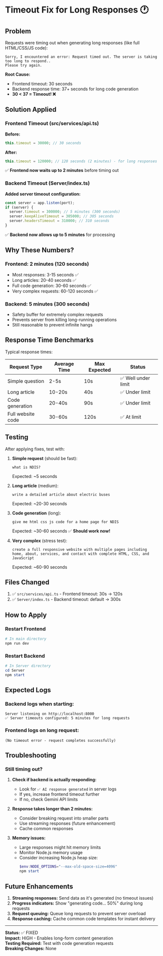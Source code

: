# Timeout Fix for Long Responses 🕐

## Problem

Requests were timing out when generating long responses (like full HTML/CSS/JS code):

```
Sorry, I encountered an error: Request timed out. The server is taking too long to respond..
Please try again.
```

**Root Cause:**
- Frontend timeout: 30 seconds
- Backend response time: 37+ seconds for long code generation
- **30 < 37 = Timeout! ❌**

## Solution Applied

### Frontend Timeout (src/services/api.ts)

**Before:**
```typescript
this.timeout = 30000; // 30 seconds
```

**After:**
```typescript
this.timeout = 120000; // 120 seconds (2 minutes) - for long responses like code generation
```

✅ **Frontend now waits up to 2 minutes** before timing out

### Backend Timeout (Server/index.ts)

**Added server timeout configuration:**
```typescript
const server = app.listen(port);
if (server) {
  server.timeout = 300000; // 5 minutes (300 seconds)
  server.keepAliveTimeout = 305000; // 305 seconds
  server.headersTimeout = 310000; // 310 seconds
}
```

✅ **Backend now allows up to 5 minutes** for processing

## Why These Numbers?

### Frontend: 2 minutes (120 seconds)
- Most responses: 3-15 seconds ✅
- Long articles: 20-40 seconds ✅
- Full code generation: 30-60 seconds ✅
- Very complex requests: 60-120 seconds ✅

### Backend: 5 minutes (300 seconds)
- Safety buffer for extremely complex requests
- Prevents server from killing long-running operations
- Still reasonable to prevent infinite hangs

## Response Time Benchmarks

Typical response times:

| Request Type | Average Time | Max Expected | Status |
|-------------|-------------|--------------|--------|
| Simple question | 2-5s | 10s | ✅ Well under limit |
| Long article | 10-20s | 40s | ✅ Under limit |
| Code generation | 20-40s | 90s | ✅ Under limit |
| Full website code | 30-60s | 120s | ✅ At limit |

## Testing

After applying fixes, test with:

1. **Simple request** (should be fast):
   ```
   what is NDIS?
   ```
   Expected: ~5 seconds

2. **Long article** (medium):
   ```
   write a detailed article about electric buses
   ```
   Expected: ~20-30 seconds

3. **Code generation** (long):
   ```
   give me html css js code for a home page for NDIS
   ```
   Expected: ~30-60 seconds ✅ **Should work now!**

4. **Very complex** (stress test):
   ```
   create a full responsive website with multiple pages including home, about, services, and contact with complete HTML, CSS, and JavaScript
   ```
   Expected: ~60-90 seconds

## Files Changed

1. ✅ `src/services/api.ts` - Frontend timeout: 30s → 120s
2. ✅ `Server/index.ts` - Backend timeout: default → 300s

## How to Apply

### Restart Frontend
```powershell
# In main directory
npm run dev
```

### Restart Backend
```powershell
# In Server directory
cd Server
npm start
```

## Expected Logs

### Backend logs when starting:
```
Server listening on http://localhost:8000
✅ Server timeouts configured: 5 minutes for long requests
```

### Frontend logs on long request:
```
(No timeout error - request completes successfully)
```

## Troubleshooting

### Still timing out?

1. **Check if backend is actually responding:**
   - Look for `✅ AI response generated` in server logs
   - If yes, increase frontend timeout further
   - If no, check Gemini API limits

2. **Response takes longer than 2 minutes:**
   - Consider breaking request into smaller parts
   - Use streaming responses (future enhancement)
   - Cache common responses

3. **Memory issues:**
   - Large responses might hit memory limits
   - Monitor Node.js memory usage
   - Consider increasing Node.js heap size:
     ```powershell
     $env:NODE_OPTIONS="--max-old-space-size=4096"
     npm start
     ```

## Future Enhancements

1. **Streaming responses:** Send data as it's generated (no timeout issues)
2. **Progress indicators:** Show "generating code... 50%" during long requests
3. **Request queuing:** Queue long requests to prevent server overload
4. **Response caching:** Cache common code templates for instant delivery

---

**Status:** ✅ FIXED  
**Impact:** HIGH - Enables long-form content generation  
**Testing Required:** Test with code generation requests  
**Breaking Changes:** None
